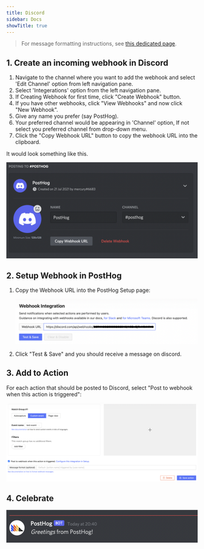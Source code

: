 ```yaml
---
title: Discord
sidebar: Docs
showTitle: true
---
```


> For message formatting instructions, see [this dedicated page](/docs/integrate/webhooks/message-formatting).
## 1. Create an incoming webhook in Discord 

1. Navigate to the channel where you want to add the webhook and select 'Edit Channel' option from left navigation pane. 
1. Select 'Integerations' option from the left navigation pane. 
1. If Creating Webhook for first time, click "Create Webhook" button. 
1. If you have other webhooks, click "View Webhooks" and now click "New Webhook". 
1. Give any name you prefer (say PostHog). 
1. Your preferred channel would be appearing in 'Channel' option, If not select you preferred channel from drop-down menu.
1. Click the "Copy Webhook URL" button to copy the webhook URL into the clipboard.  

It would look something like this. 

![Discord Webhook Setup](../../../images/discord-webhook.png)

## 2. Setup Webhook in PostHog

1. Copy the Webhook URL into the PostHog Setup page:

    ![PostHog Add Webhook](../../../images/discord-add-webhook.png)

1. Click "Test & Save" and you should receive a message on discord. 

## 3. Add to Action

For each action that should be posted to Discord, select "Post to webhook when this action is triggered":

![PostHog Edit Action](../../../images/post-action-slack.png)

## 4. Celebrate
![](../../../images/discord-message.png)

